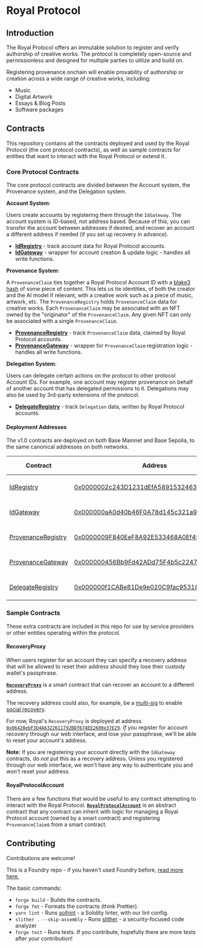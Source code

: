 # Royal Protocol

## Introduction

The Royal Protocol offers an immutable solution to register and verify authorship of creative works.
The protocol is completely open-source and permissionless and designed for multiple parties to utilize and build on.

Registering provenance onchain will enable provability of authorship or creation across a wide range of creative works, including:

- Music
- Digital Artwork
- Essays & Blog Posts
- Software packages

## Contracts

This repository contains all the contracts deployed and used by the Royal Protocol (the core protocol contracts), as well as sample contracts for entities that want to interact with the Royal Protocol or extend it.

### Core Protocol Contracts

The core protocol contracts are divided between the Account system, the Provenance system, and the Delegation system.

**Account System**:

Users create accounts by registering them through the `IdGateway`.
The account system is ID-based, not address based.
Because of this, you can transfer the account between addresses if desired, and recover an account a different address if needed (if you set up recovery in advance).

- **[IdRegistry](./src/core/IdRegistry.sol)** - track account data for Royal Protocol accounts.
- **[IdGateway](./src/core/IdGateway.sol)** - wrapper for account creation & update logic - handles all write functions.

**Provenance System**:

A `ProvenanceClaim` ties together a Royal Protocol Account ID with a [blake3 hash](<https://en.wikipedia.org/wiki/BLAKE_(hash_function)#BLAKE3>) of some piece of content.
This lets us tie identities, of both the creator and the AI model if relevant, with a creative work such as a piece of music, artwork, etc.
The `ProvenanceRegistry` holds `ProvenanceClaim` data for creative works.
Each `ProvenanceClaim` may be associated with an NFT owned by the "originator" of the `ProvenanceClaim`.
Any given NFT can only be associated with a single `ProvenanceClaim`.

- **[ProvenanceRegistry](./src/core/ProvenanceRegistry.sol)** - track `ProvenanceClaim` data, claimed by Royal Protocol accounts.
- **[ProvenanceGateway](./src/core/ProvenanceGateway.sol)** - wrapper for `ProvenanceClaim` registration logic - handles all write functions.

**Delegation System**:

Users can delegate certain actions on the protocol to other protocol Account IDs. For example, one account may register provenance on behalf of another account that has delegated permissions to it. Delegations may also be used by 3rd-party extensions of the protocol.

- **[DelegateRegistry](./src/core/delegation/DelegateRegistry.sol)** - track `Delegation` data, written by Royal Protocol accounts.

#### Deployment Addresses

The v1.0 contracts are deployed on both Base Mainnet and Base Sepolia, to the same canonical addresses on both networks.

| Contract                                                       | Address                                                                                                               | On testnet                                                                                                |
| -------------------------------------------------------------- | --------------------------------------------------------------------------------------------------------------------- | --------------------------------------------------------------------------------------------------------- |
| [IdRegistry](./src/core/IdRegistry.sol)                        | [0x0000002c243D1231dEfA58915324630AB5dBd4f4](https://basescan.org/address/0x0000002c243D1231dEfA58915324630AB5dBd4f4) | [Testnet block explorer](https://sepolia.basescan.org/address/0x0000002c243D1231dEfA58915324630AB5dBd4f4) |
| [IdGateway](./src/core/IdGateway.sol)                          | [0x000000aA0d40b46F0A78d145c321a9DcfD154Ba7](https://basescan.org/address/0x000000aA0d40b46F0A78d145c321a9DcfD154Ba7) | [Testnet block explorer](https://sepolia.basescan.org/address/0x000000aA0d40b46F0A78d145c321a9DcfD154Ba7) |
| [ProvenanceRegistry](./src/core/ProvenanceRegistry.sol)        | [0x0000009F840EeF8A92E533468A0Ef45a1987Da66](https://basescan.org/address/0x0000009F840EeF8A92E533468A0Ef45a1987Da66) | [Testnet block explorer](https://sepolia.basescan.org/address/0x0000009F840EeF8A92E533468A0Ef45a1987Da66) |
| [ProvenanceGateway](./src/core/ProvenanceGateway.sol)          | [0x000000456Bb9Fd42ADd75F4b5c2247f47D45a0A2](https://basescan.org/address/0x000000456Bb9Fd42ADd75F4b5c2247f47D45a0A2) | [Testnet block explorer](https://sepolia.basescan.org/address/0x000000456Bb9Fd42ADd75F4b5c2247f47D45a0A2) |
| [DelegateRegistry](./src/core/delegation/DelegateRegistry.sol) | [0x000000f1CABe81De9e020C9fac95318b14B80F14](https://basescan.org/address/0x000000f1CABe81De9e020C9fac95318b14B80F14) | [Testnet block explorer](https://sepolia.basescan.org/address/0x000000f1CABe81De9e020C9fac95318b14B80F14) |

### Sample Contracts

These extra contracts are included in this repo for use by service providers or other entities operating within the protocol.

#### RecoveryProxy

When users register for an account they can specify a recovery address that will be allowed to reset their address should they lose their custody wallet's passphrase.

**[`RecoveryProxy`](./src/extra/RecoveryProxy.sol)** is a smart contract that can recover an account to a different address.

The recovery address could also, for example, be a [multi-sig](https://safe.global/wallet) to enable [social recovery](https://wiki.polkadot.network/docs/kusama-social-recovery).

For now, Royal's `RecoveryProxy` is deployed at address [`0x06428ebF3D4A6322611792BDf674EE2600e37E29`](https://basescan.org/address/0x06428ebF3D4A6322611792BDf674EE2600e37E29).
_If_ you register for account recovery through our web interface, and lose your passphrase, we'll be able to reset your account's address.

**Note:** If you are registering your account directly with the `IdGateway` contracts, do _not_ put this as a recovery address.
Unless you registered through our web interface, we won't have any way to authenticate you and won't reset your address.

#### RoyalProtocolAccount

There are a few functions that would be useful to any contract attempting to interact with the Royal Protocol. **[`RoyalProtocolAccount`](./src/extra/RoyalProtocolAccount.sol)** is an abstract contract that any contract can inherit with logic for managing a Royal Protocol account (owned by a smart contract) and registering `ProvenanceClaim`s from a smart contract.

## Contributing

Contributions are welcome!

This is a Foundry repo - if you haven't used Foundry before, [read more here.](https://book.getfoundry.sh/)

The basic commands:

- `forge build` - Builds the contracts.
- `forge fmt` - Formats the contracts (think Prettier).
- `yarn lint` - Runs [solhint](https://github.com/protofire/solhint) - a Solidity linter, with our lint config.
- `slither . --skip-assembly` - Runs [slither](https://github.com/crytic/slither) - a security-focused code analyzer
- `forge test` - Runs tests. If you contribute, hopefully there are more tests after your contribution!
